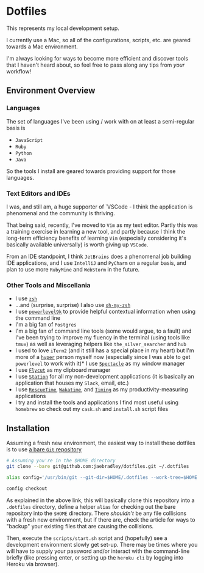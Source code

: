 # Dotfiles

This represents my local development setup.

I currently use a Mac, so all of the configurations, scripts, etc. are geared towards a Mac environment.

I'm always looking for ways to become more efficient and discover tools that I haven't heard about, so feel free to pass along any tips from _your_ workflow!

## Environment Overview

### Languages

The set of languages I've been using / work with on at least a semi-regular basis is

* `JavaScript`
* `Ruby`
* `Python`
* `Java`

So the tools I install are geared towards providing support for those languages.

### Text Editors and IDEs

I was, and still am, a huge supporter of `VSCode - I think the application is phenomenal and the community is thriving.

That being said, recently, I've moved to `Vim` as my text editor. Partly this was a training exercise in learning a new tool, and partly because I think the long-term efficiency benefits of learning `Vim` (especially considering it's basically available universally) is worth giving up `VSCode`.

From an IDE standpoint, I think `JetBrains` does a phenomenal job building IDE applications, and I use `IntelliJ` and `PyCharm` on a regular basis, and plan to use more `RubyMine` and `WebStorm` in the future.

### Other Tools and Miscellania

* I use [`zsh`](http://zsh.sourceforge.net/)
* ...and (surprise, surprise) I also use [`oh-my-zsh`](https://github.com/ohmyzsh/ohmyzsh)
* I use [`powerlevel9k`](https://github.com/Powerlevel9k/powerlevel9k) to provide helpful contextual information when using the command line
* I'm a big fan of `Postgres`
* I'm a big fan of command line tools (some would argue, to a fault) and I've been trying to improve my fluency in the terminal (using tools like `tmux`) as well as leveraging helpers like `the_silver_searcher` and `hub`
* I used to love `iTerm2` (and it still has a special place in my heart) but I'm more of a [`hyper`](https://github.com/zeit/hyper) person myself now (especially since I was able to get `powerlevel` to work with it)* I use [`Spectacle`](https://www.spectacleapp.com/) as my window manager
* I use [`Flycut`](https://github.com/TermiT/Flycut) as my clipboard manager
* I use [`Station`](https://getstation.com/) for all my non-development applications (it is basically an application that houses my `Slack`, email, etc.)
* I use [`RescueTime`](https://www.rescuetime.com/), [`Wakatime`](https://wakatime.com/), and [`Timing`](https://timingapp.com/) as my productivity-measuring applications
* I try and install the tools and applications I find most useful using `homebrew` so check out my `cask.sh` and `install.sh` script files

## Installation

Assuming a fresh new environment, the easiest way to install these dotfiles is to use [a bare `Git` repository](https://www.atlassian.com/git/tutorials/dotfiles)

```bash
# Assuming you're in the $HOME directory
git clone --bare git@github.com:jaebradley/dotfiles.git ~/.dotfiles

alias config='/usr/bin/git --git-dir=$HOME/.dotfiles --work-tree=$HOME'

config checkout
```

As explained in the above link, this will basically clone this repository into a `.dotfiles` directory, define a helper `alias` for checking out the bare repository into the `$HOME` directory. There _shouldn't_ be any file collisions with a fresh new environment, but if there are, check the article for ways to "backup" your existing files that are causing the collisions.

Then, execute the `scripts/start.sh` script and (hopefully) see a development environment slowly get set-up. There may be times where you will have to supply your password and/or interact with the command-line  briefly (like pressing enter, or setting up the `heroku cli` by logging into Heroku via browser).
